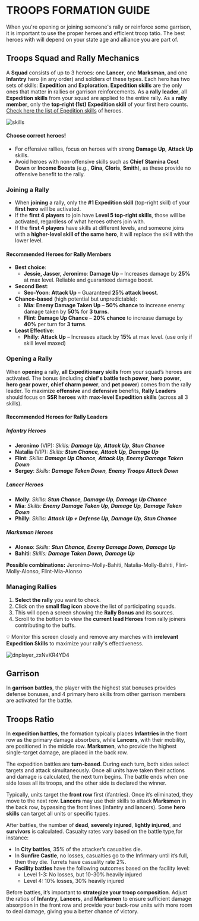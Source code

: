 # TROOPS FORMATION GUIDE
When you're opening or joining someone's rally or reinforce some garrison, it is important to use the proper heroes and efficient troop tatio. The best heroes with will depend on your state age and alliance you are part of. 

## Troops Squad and Rally Mechanics

A **Squad** consists of up to 3 heroes: one **Lancer**, one **Marksman**, and one **Infantry** hero (in any order) and soldiers of these types. Each hero has two sets of skills: **Expedition** and **Exploration**. **Expedition skills** are the only ones that matter in rallies or garrison reinforcements. As a **rally leader**, all **Expedition skills** from your squad are applied to the entire rally. As a **rally member**, only the **top-right (1st)** **Expedition skill** of your first hero counts. [Check here the list of Epedition skills](http://wosstate1687.github.io/SSRGARUDAFAMILY/guides/heroes-exp-skills-en) of heroes.

![skills](https://github.com/user-attachments/assets/aa1b3ede-7200-4a53-a9d2-9431aef89c96)

#### Choose correct heroes!

- For offensive rallies, focus on heroes with strong **Damage Up**, **Attack Up** skills.
- Avoid heroes with non-offensive skills such as **Chief Stamina Cost Down** or **Income Boosts** (e.g., **Gina**, **Cloris**, **Smith**), as these provide no offensive benefit to the rally.

### **Joining a Rally**
- When **joining** a rally, only the **#1 Expedition skill** (top-right skill) of your **first hero** will be activated.
- If the **first 4 players** to join have **Level 5 top-right skills**, those will be activated, regardless of what heroes others join with.
- If the **first 4 players** have skills at different levels, and someone joins with a **higher-level skill of the same hero**, it will replace the skill with the lower level.

#### **Recommended Heroes for Rally Members**
- **Best choice**:
  -  **Jessie, Jasser, Jeronimo**: **Damage Up** – Increases damage by **25%** at max level. Reliable and guaranteed damage boost.  
- **Second Best**:
  - **Seo-Yoon**: **Attack Up** –  Guaranteed **25% attack boost**.
- **Chance-based** (high potential but unpredictable):
  - **Mia**: **Enemy Damage Taken Up** – **50% chance** to increase enemy damage taken by **50%** for **3 turns**. 
  - **Flint**: **Damage Up Chance** – **20% chance** to increase damage by **40%** per turn for **3 turns**. 
- **Least Effective**:
  - **Philly**: **Attack Up** – Increases attack by **15%** at max level. (use only if skill level maxed)

### **Opening a Rally**

When **opening** a rally, **all Expeditionary skills** from your squad’s heroes are activated. The bonus (including **chief's battle tech power**, **hero power**, **hero gear power**, **chief charm power**, and **pet power**) comes from the rally leader. To maximize **offensive** and **defensive** benefits, **Rally Leaders** should focus on **SSR heroes** with **max-level Expedition skills** (across all 3 skills).

#### **Recommended Heroes for Rally Leaders**

##### **Infantry Heroes**
- **Jeronimo** (VIP): *Skills: **Damage Up**, **Attack Up**, **Stun Chance***
- **Natalia** (VIP): *Skills: **Stun Chance**, **Attack Up**, **Damage Up***
- **Flint**: *Skills: **Damage Up Chance**, **Attack Up**, **Enemy Damage Taken Down***
- **Sergey**: *Skills: **Damage Taken Down**, **Enemy Troops Attack Down***

##### **Lancer Heroes**
- **Molly**: *Skills: **Stun Chance**, **Damage Up**, **Damage Up Chance***
- **Mia**: *Skills: **Enemy Damage Taken Up**, **Damage Up**, **Damage Taken Down***
- **Philly**: *Skills: **Attack Up + Defense Up**, **Damage Up**, **Stun Chance***

##### **Marksman Heroes**
- **Alonso**: *Skills: **Stun Chance**, **Enemy Damage Down**, **Damage Up***
- **Bahiti**: *Skills: **Damage Taken Down**, **Damage Up***

**Possible combinations:** Jeronimo-Molly-Bahiti, Natalia-Molly-Bahiti, Flint-Molly-Alonso, Flint-Mia-Alonso

### Managing Rallies

1. **Select the rally** you want to check.
2. Click on the **small flag icon** above the list of participating squads.
3. This will open a screen showing the **Rally Bonus** and its sources.
4. Scroll to the bottom to view the **current lead Heroes** from rally joiners contributing to the buffs.

💡 Monitor this screen closely and remove any marches with **irrelevant Expedition Skills** to maximize your rally's effectiveness.

![dnplayer_zxNvKR4YD4](https://github.com/user-attachments/assets/d87f38e3-a6e5-40d3-bb83-df8b4c9d0834)

## Garrison
In **garrison battles**, the player with the highest stat bonuses provides defense bonuses, and 4 primary hero skills from other garrison members are activated for the battle.

## Troops Ratio
In **expedition battles**, the formation typically places **Infantries** in the front row as the primary damage absorbers, while **Lancers**, with their mobility, are positioned in the middle row. **Marksmen**, who provide the highest single-target damage, are placed in the back row.

The expedition battles are **turn-based**. During each turn, both sides select targets and attack simultaneously. Once all units have taken their actions and damage is calculated, the next turn begins. The battle ends when one side loses all its troops, and the other side is declared the winner.

Typically, units target the **front row** first (ifantries). Once it’s eliminated, they move to the next row. **Lancers** may use their skills to attack **Marksmen** in the back row, bypassing the front lines (infantry and lancers). Some **hero skills** can target all units or specific types.

After battles, the number of **dead**, **severely injured**, **lightly injured**, and **survivors** is calculated. Casualty rates vary based on the battle type,for instance:
- In **City battles**, 35% of the attacker’s casualties die.
- In **Sunfire Castle**,  no losses, casualties go to the Infirmary until it’s full, then they die. Turrets have casuality rate 2%.
- **Facility battles** have the following outcomes based on the facility level:
  - Level 1-3: No losses, but 10-30% heavily injured
  - Level 4: 10% losses, 30% heavily injured

Before battles, it’s important to **strategize your troop composition**. Adjust the ratios of **Infantry**, **Lancers**, and **Marksmen** to ensure sufficient damage absorption in the front row and provide your back-row units with more room to deal damage, giving you a better chance of victory.
